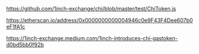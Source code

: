 https://github.com/1inch-exchange/chi/blob/master/test/ChiToken.js

https://etherscan.io/address/0x0000000000004946c0e9F43F4Dee607b0eF1fA1c

https://1inch-exchange.medium.com/1inch-introduces-chi-gastoken-d0bd5bb0f92b

